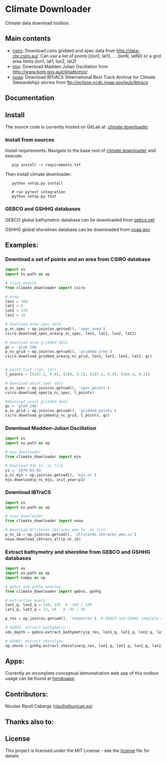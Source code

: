 # Climate Downloader

Climate data download toolbox.

## Main contents

- [csiro](./climate_downloader/csiro.py): Download csiro gridded and spec data from <http://data-cbr.csiro.au/>. 
  Can use a list of points [(lon1, lat1), ... (lonN, latN)] or a grid area limits (lon1, lat1, lon2, lat2) 
- [mjo](./climate_downloader/mjo.py): Download Madden Julian Oscillation from <http://www.bom.gov.au/climate/mjo/> 
- [noaa](./climate_downloader/noaa.py): Download IBTrACS (International Best Track Archive for Climate Stewardship) storms from <ftp://eclipse.ncdc.noaa.gov/pub/ibtracs>

## Documentation


## Install

The source code is currently hosted on GitLab at: [climate downloader](https://gitlab.com/geoocean/bluemath/climate-downloader)


### Install from sources

Install requirements. Navigate to the base root of [climate downloader](./) and execute:

```
   pip install -r requirements.txt

```

Then install climate downloader:

```
   python setup.py install

   # run pytest integration
   python setup.py test
```

### GEBCO and GSHHG databases

GEBCO global bathymetric database can be downloaded from [gebco.net](https://www.gebco.net/data_and_products/gridded_bathymetry_data/)

GSHHG global shorelines database can be downloaded from [noaa.gov](https://www.ngdc.noaa.gov/mgg/shorelines/)


## Examples:

### Download a set of points and an area from CSIRO database

```python
import os
import os.path as op

# csiro module 
from climate_downloader import csiro

# area
lon1 = 168
lat1 = 8
lon2 = 170
lat2 = 10

# download area spec data
p_nc_spec = op.join(os.getcwd(), 'spec_area')
csiro.download_spec_area(p_nc_spec, lon1, lat1, lon2, lat2)

# download area gridded data
gc = 'glob_24m'
p_nc_grid = op.join(os.getcwd(), 'gridded_area')
csiro.download_gridded_area(p_nc_grid, lon1, lat1, lon2, lat2, gc)


# point list (lon, lat)
l_points = [(167.2, 9.6), (168, 9.2), (167.2, 8.4), (166.4, 9.2)]

# download point spec data
p_nc_spec = op.join(os.getcwd(), 'spec_points')
csiro.download_spec(p_nc_spec, l_points)

#download point gridded data
gc = 'glob_24m'
p_nc_grid = op.join(os.getcwd(), 'gridded_points')
csiro.download_gridded(p_nc_grid, l_points, gc)
```

### Download Madden-Julian Oscillation 

```python
import os
import os.path as op

# mjo downloader
from climate_downloader import mjo

# Download MJO to .nc file 
y1 = '1979-01-01'
p_nc_mjo = op.join(os.getcwd(), 'mjo.nc')
mjo.download(p_nc_mjo, init_year=y1)
```

### Download IBTraCS 

```python
import os
import os.path as op

# noaa downloader
from climate_downloader import noaa

# Download Allstorms.ibtracks_wmo to .nc file 
p_nc_ib = op.join(os.getcwd(), 'allstorms.ibtracks_wmo.nc')
noaa.download_ibtracs_all(p_nc_ib)
```

### Extract bathymetry and shoreline from GEBCO and GSHHG databases 

```python
import os
import os.path as op
import numpy as np

# gebco and gshhg modules
from climate_downloader import gebco, gshhg

# extraction query
lon1_q, lon2_q = 144, 145  # -180 / 180
lat1_q, lat2_q = 13, 14   # -90 / 90

p_res = op.join(os.getcwd(), 'resources')  # GEBCO and GSHHG complete databases

# GEBCO: extract bathymetry
xds_depth = gebco.extract_bathymetry(p_res, lon1_q, lat1_q, lon2_q, lat2_q)

# GSHHG: extract shoreline
np_shore = gshhg.extract_shoreline(p_res, lon1_q, lat1_q, lon2_q, lat2_q)
```

## Apps:

Currently an incomplete conceptual demonstration web app of this toolbox usage can be found at [herokuapp](https://climate-downloader.herokuapp.com/)


## Contributors:

Nicolas Ripoll Cabarga (ripolln@unican.es)


## Thanks also to:


## License

This project is licensed under the MIT License - see the [license](./LICENSE.txt) file for details

